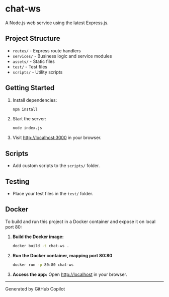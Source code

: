# chat-ws

A Node.js web service using the latest Express.js. 

## Project Structure
- `routes/` - Express route handlers
- `services/` - Business logic and service modules
- `assets/` - Static files
- `test/` - Test files
- `scripts/` - Utility scripts

## Getting Started

1. Install dependencies:
   ```bash
   npm install
   ```
2. Start the server:
   ```bash
   node index.js
   ```
3. Visit [http://localhost:3000](http://localhost:3000) in your browser.

## Scripts
- Add custom scripts to the `scripts/` folder.

## Testing
- Place your test files in the `test/` folder.

## Docker

To build and run this project in a Docker container and expose it on local port 80:

1. **Build the Docker image:**
   ```bash
   docker build -t chat-ws .
   ```
2. **Run the Docker container, mapping port 80:80**
   ```bash
   docker run -p 80:80 chat-ws
   ```
3. **Access the app:**
   Open [http://localhost](http://localhost) in your browser.

---

Generated by GitHub Copilot


